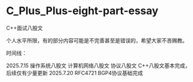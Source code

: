# C_Plus_Plus-eight-part-essay
C++面试八股文

个人水平所限，有的部分内容可能是不完善甚至是错误的，希望大家不吝赐教。

时间线：

2025.7.15 操作系统八股文 计算机网络八股文 协议八股文 C++八股文基本完成，后续仅有少量更新
2025.7.20 RFC4721 BGP4协议基础完成
